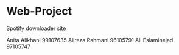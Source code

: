 # Web-Project

Spotify downloader site

Anita Alikhani 99107635
Alireza Rahmani 96105791
Ali Eslaminejad 97105747
